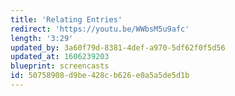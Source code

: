 ```yaml
---
title: 'Relating Entries'
redirect: 'https://youtu.be/WWbsM5u9afc'
length: '3:29'
updated_by: 3a60f79d-8381-4def-a970-5df62f0f5d56
updated_at: 1606239203
blueprint: screencasts
id: 50758908-d9be-428c-b626-e0a5a5de5d1b
---
```

